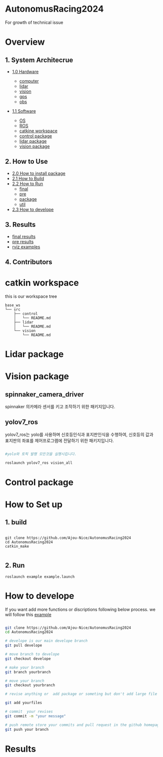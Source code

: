 # AutonomusRacing2024

For growth of technical issue


# Overview
##  1. System Architecrue
- [1.0 Hardware](-hardware)
  -   [computer](-computer)
  -   [ lidar](-lidar)
  -   [ vision](-vision)
  -  [gps](-gps)
  - [obs](-osb)

- [1.1 Software](-software)
  - [OS](-os)
  - [ROS](-total)
  - [catkine workspace](#catkin-worksapce)
  - [control package](#control-package)
  - [lidar package](#lidar-package)
  - [vision package](#vision-package)


## 2. How to Use
- [2.0 How to install package](-install)
- [2.1 How to Build](-build)
- [2.2 How to Run](#-Run)
  - [final ](final)
  - [pre ](pre)
  - [package](pacakge)
  - [util](rviz)
- [2.3 How to develope](#-develope)

## 3. Results

- [final results](final)
- [pre results](pre)
- [rviz examples](pacakge)



## 4. Contributors



# catkin workspace
this is our workspace tree

```
base_ws
└── src
    ├── control
    │   └── README.md
    ├── lidar
    │   └── README.md
    └── vision
        └── README.md

```

# Lidar package

<!--lidar packae에 대한 설명을 담아주세요! -->

# Vision package

<!--vision packae에 대한 설명을 담아주세요! -->

##  spinnaker_camera_driver

spinnaker 의카메라 센서를 키고 조작하기 위한 패키지입니다.

## yolov7_ros

yolov7_ros는 yolo를 사용하며 신호등인식과 표지판인식을 수행하여, 신호등의 값과 표지판의 좌표를 제어프로그램에 전달하기 위한 패키지입니다.

```bash

#yolo와 토픽 발행 모든것을 실행시킵니다.

roslaunch yolov7_ros vision_all

```
# Control package

<!--control  packae에 대한 설명을 담아주세요! -->


# How to Set up

## 1.  build

```

git clone https://github.com/Ajou-Nice/AutonomusRacing2024
cd AutonomusRacing2024
catkin_make


```

## 2.  Run



```
roslaunch example example.launch
```

# How to develope

If you  want add more functions or discriptions following below process. we will follow this [example](https://velog.io/@diduya/git-%ED%9A%A8%EC%9C%A8%EC%A0%81%EC%9D%B8-%ED%98%91%EC%97%85%EC%9D%84-%EC%9C%84%ED%95%9C-Git-Flow-%EC%9D%B4%ED%95%B4%ED%95%98%EA%B8%B0-git-branch-repository)

```bash

git clone https://github.com/Ajou-Nice/AutonomusRacing2024
cd AutonomusRacing2024

# develope is our main develope branch
git pull develope

# move branch to develope
git checkout develope

# make your branch
git branch yourbranch

# move your branch
git checkout yourbranch

# revise anything or  add package or someting but don't add large file

git add yourfiles

# commit  your revises
git commit -m "your message"

# push remote store your commits and pull request in the github homepage
git push your branch
```

# Results